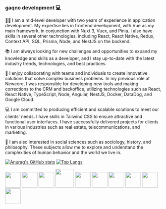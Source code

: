 ### gaqno development 💻
👨‍💻 I am a mid-level developer with two years of experience in application development. My expertise lies in frontend development, with Vue as my main framework, in conjunction with Nuxt 3, Vuex, and Pinia. I also have skills in several other technologies, including React, React Native, Redux, Context API, SQL, Prisma, Node, and NestJS on the backend.

📚 I am always looking for new challenges and opportunities to expand my knowledge and skills as a developer, and I stay up-to-date with the latest industry trends, technologies, and best practices.

🤝 I enjoy collaborating with teams and individuals to create innovative solutions that solve complex business problems. In my previous role at Newcore, I was responsible for developing new tools and making corrections to the CRM and backoffice, utilizing technologies such as React, React Native, TypeScript, Node, Angular, NestJS, Docker, DataDog, and Google Cloud.

💻 I am committed to producing efficient and scalable solutions to meet our clients' needs. I have skills in Tailwind CSS to ensure attractive and functional user interfaces. I have successfully delivered projects for clients in various industries such as real estate, telecommunications, and marketing.

🌟 I am also interested in social sciences such as sociology, history, and philosophy. These subjects allow me to explore and understand the complexities of human behavior and the world we live in.

[![Anurag's GitHub stats](https://github-readme-stats.vercel.app/api?username=gaqno&count_private=true&theme=radical)](https://github.com/anuraghazra/github-readme-stats)
[![Top Langs](https://github-readme-stats.vercel.app/api/top-langs/?username=gaqno&langs_count=8&theme=radical&layout=compact)](https://github.com/anuraghazra/github-readme-stats)

<div>
  <img src="https://user-images.githubusercontent.com/68374407/172689095-40ad43b9-5b5e-46a2-b139-c5ceffe16517.svg" width=50 height=50 />
  <img src="https://user-images.githubusercontent.com/68374407/172689098-0081017d-e56f-498f-a6be-31ba6a133b36.svg" width=50 height=50  />
  <img src="https://user-images.githubusercontent.com/68374407/172689100-d0609854-3733-4d60-96e5-88b5d9fb2aa8.svg" width=50 height=50  />
  <img src="https://upload.wikimedia.org/wikipedia/commons/thumb/c/cf/Angular_full_color_logo.svg/2048px-Angular_full_color_logo.svg.png" width=60    height=60  />
  <img src="https://seekicon.com/free-icon-download/next-js_1.svg" width=50 height=50 />
  <img src="https://cdn.dribbble.com/users/808903/screenshots/3831862/dribbble_szablon__1_1.png" width=50 height=50 />
  <img src="https://datawokagaku.com/wp-content/uploads/2020/01/docker_icon.png" width=50 height=50 />
  <img src="https://user-images.githubusercontent.com/68374407/172689093-d5fa4602-2b7e-4f6f-8a90-f6c5ceb08f88.svg" width=50 height=50  />
  <img src="https://seeklogo.com/images/H/html5-without-wordmark-color-logo-14D252D878-seeklogo.com.png" width=50 height=50  />
  <img src="https://external-content.duckduckgo.com/iu/?u=https%3A%2F%2Fseekicon.com%2Ffree-icon-download%2Flinux-tux-icon_1.png&f=1&nofb=1" width=50 height=50 />
</div>
